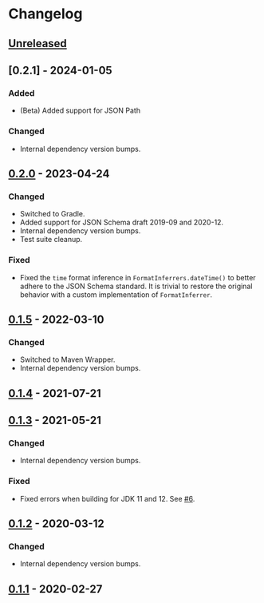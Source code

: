 # Changelog

## [Unreleased]

## [0.2.1] - 2024-01-05

### Added

- (Beta) Added support for JSON Path

### Changed

- Internal dependency version bumps.

## [0.2.0] - 2023-04-24

### Changed

- Switched to Gradle.
- Added support for JSON Schema draft 2019-09 and 2020-12.
- Internal dependency version bumps.
- Test suite cleanup.

### Fixed

- Fixed the `time` format inference in `FormatInferrers.dateTime()` to better adhere to the JSON Schema standard. It is trivial to restore the original behavior with a custom implementation of `FormatInferrer`.

## [0.1.5] - 2022-03-10

### Changed

- Switched to Maven Wrapper.
- Internal dependency version bumps.

## [0.1.4] - 2021-07-21

## [0.1.3] - 2021-05-21

### Changed

- Internal dependency version bumps.

### Fixed

- Fixed errors when building for JDK 11 and 12. See [#6](https://github.com/saasquatch/json-schema-inferrer/pull/6).

## [0.1.2] - 2020-03-12

### Changed

- Internal dependency version bumps.

## [0.1.1] - 2020-02-27

[Unreleased]: https://github.com/saasquatch/json-schema-inferrer/compare/0.2.0...HEAD

[0.2.0]: https://github.com/saasquatch/json-schema-inferrer/compare/0.1.5...0.2.0

[0.1.5]: https://github.com/saasquatch/json-schema-inferrer/compare/0.1.4...0.1.5

[0.1.4]: https://github.com/saasquatch/json-schema-inferrer/compare/0.1.3...0.1.4

[0.1.3]: https://github.com/saasquatch/json-schema-inferrer/compare/0.1.2...0.1.3

[0.1.2]: https://github.com/saasquatch/json-schema-inferrer/compare/0.1.1...0.1.2

[0.1.1]: https://github.com/saasquatch/json-schema-inferrer/releases/tag/0.1.1
